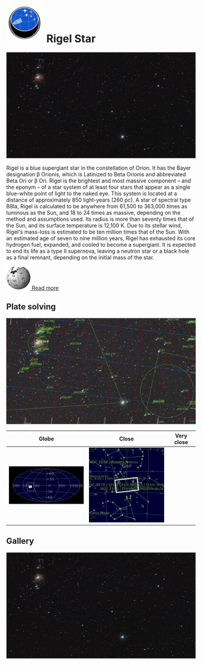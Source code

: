 # ![](..//Imaging//Common/pyl-tiny.png) Rigel Star
![](..//Imaging//HD/Rigel_Star+00+co.jpg)

Rigel is a blue supergiant star in the constellation of Orion. It has the Bayer designation β Orionis, which is Latinized to Beta Orionis and abbreviated Beta Ori or β Ori. Rigel is the brightest and most massive component – and the eponym – of a star system of at least four stars that appear as a single blue-white point of light to the naked eye. This system is located at a distance of approximately 850 light-years (260 pc). A star of spectral type B8Ia, Rigel is calculated to be anywhere from 61,500 to 363,000 times as luminous as the Sun, and 18 to 24 times as massive, depending on the method and assumptions used. Its radius is more than seventy times that of the Sun, and its surface temperature is 12,100 K. Due to its stellar wind, Rigel's mass-loss is estimated to be ten million times that of the Sun. With an estimated age of seven to nine million years, Rigel has exhausted its core hydrogen fuel, expanded, and cooled to become a supergiant. It is expected to end its life as a type II supernova, leaving a neutron star or a black hole as a final remnant, depending on the initial mass of the star.

[![](..//Imaging//Common/Wikipedia.png) Read more](https://en.wikipedia.org/wiki/Rigel)
## Plate solving 


![IMG](..//Imaging//HD/Rigel_Star_Annotated.jpg)


| Globe | Close | Very close |
| ----- | ----- | ----- |
|![IMG](..//Imaging//HD/Rigel_Star_Globe.jpg) |![IMG](..//Imaging//HD/Rigel_Star_Close.jpg) 

## Gallery
![IMG](..//Imaging//HD/Rigel_Star+00+co.jpg) 

